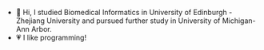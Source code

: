 - 👋 Hi, I studied Biomedical Informatics in University of Edinburgh - Zhejiang University and pursued further study in University of Michigan-Ann Arbor.
- 💗 I like programming!


<!---
Zjx01/Zjx01 is a ✨ special ✨ repository because its `README.md` (this file) appears on your GitHub profile.
You can click the Preview link to take a look at your changes.
--->
